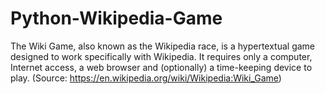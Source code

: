 # Python-Wikipedia-Game
The Wiki Game, also known as the Wikipedia race, is a hypertextual game designed to work specifically with Wikipedia. It requires only a computer, Internet access, a web browser and (optionally) a time-keeping device to play. (Source: https://en.wikipedia.org/wiki/Wikipedia:Wiki_Game)

